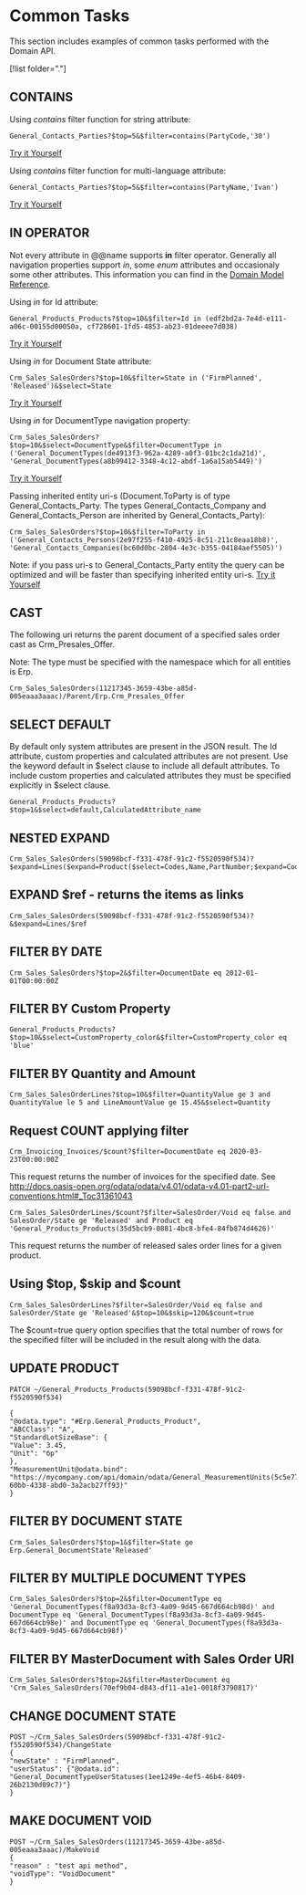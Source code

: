 # Common Tasks

This section includes examples of common tasks performed with the Domain API.

[!list folder="."]

## CONTAINS

Using _contains_ filter function for string attribute:

```
General_Contacts_Parties?$top=5&$filter=contains(PartyCode,'30')
``` 
[Try it Yourself](https://testdb.my.erp.net/api/domain/query?GET+General_Contacts_Parties?$top=5&$filter=contains(PartyCode,%2730%27))


Using _contains_ filter function for multi-language attribute:

```
General_Contacts_Parties?$top=5&$filter=contains(PartyName,'Ivan')
``` 
[Try it Yourself](https://testdb.my.erp.net/api/domain/query?GET+General_Contacts_Parties?$top=5&$filter=contains(PartyName,%27Ivan%27))

## IN OPERATOR

Not every attribute in @@name supports **in** filter operator. Generally all navigation properties support _in_, some _enum_ attributes and occasionaly some other attributes. This information you can find in the [Domain Model Reference](https://docs.erp.net/model/entities/).

Using _in_ for Id attribute:
```
General_Products_Products?$top=10&$filter=Id in (edf2bd2a-7e4d-e111-a06c-00155d00050a, cf728601-1fd5-4853-ab23-01deeee7d038)
```
[Try it Yourself](https://testdb.my.erp.net/api/domain/query?GET+General_Products_Products?$top=10&$filter=Id+in+(edf2bd2a-7e4d-e111-a06c-00155d00050a,+cf728601-1fd5-4853-ab23-01deeee7d038))

Using _in_ for Document State attribute:
```
Crm_Sales_SalesOrders?$top=10&$filter=State in ('FirmPlanned', 'Released')&$select=State
```
[Try it Yourself](https://testdb.my.erp.net/api/domain/query?GET+Crm_Sales_SalesOrders?$top=10&$filter=State+in+(%27FirmPlanned%27,+%27Released%27)&$select=State)


Using _in_ for DocumentType navigation property:
```
Crm_Sales_SalesOrders?$top=10&$select=DocumentType&$filter=DocumentType in ('General_DocumentTypes(de4913f3-962a-4289-a0f3-01bc2c1da21d)', 'General_DocumentTypes(a8b99412-3348-4c12-abdf-1a6a15ab5449)')
```
[Try it Yourself](https://testdb.my.erp.net/api/domain/query?GET+General_DocumentTypes?$filter=EntityName+eq+%27Crm_Sales_Orders%27)


Passing inherited entity uri-s (Document.ToParty is of type General_Contacts_Party. The types General_Contacts_Company and General_Contacts_Person are inherited by General_Contacts_Party):
```
Crm_Sales_SalesOrders?$top=10&$filter=ToParty in ('General_Contacts_Persons(2e97f255-f410-4925-8c51-211c8eaa18b8)', 'General_Contacts_Companies(bc60d0bc-2804-4e3c-b355-04184aef5505)')
```
Note: if you pass uri-s to General_Contacts_Party entity the query can be optimized and will be faster than specifying inherited entity uri-s.
[Try it Yourself](https://testdb.my.erp.net/api/domain/query?GET+Crm_Sales_SalesOrders?$top=10&$filter=ToParty+in+(%27General_Contacts_Persons(2e97f255-f410-4925-8c51-211c8eaa18b8)%27,+%27General_Contacts_Companies(bc60d0bc-2804-4e3c-b355-04184aef5505)%27))


## CAST

The following uri returns the parent document of a specified sales order cast as Crm_Presales_Offer.

Note: The type must be specified with the namespace which for all entities is Erp.

```
Crm_Sales_SalesOrders(11217345-3659-43be-a85d-005eaaa3aaac)/Parent/Erp.Crm_Presales_Offer
```


## SELECT DEFAULT

By default only system attributes are present in the JSON result. The Id attribute, custom properties and calculated attributes are not present. Use the keyword default in $select clause to include all default attributes. To include custom properties and calculated attributes they must be specified explicitly in $select clause.

```
General_Products_Products?$top=1&$select=default,CalculatedAttribute_name
```

## NESTED EXPAND
```
Crm_Sales_SalesOrders(59098bcf-f331-478f-91c2-f5520590f534)?$expand=Lines($expand=Product($select=Codes,Name,PartNumber;$expand=Codes($select=Code)))
```


## EXPAND $ref - returns the items as links

```
Crm_Sales_SalesOrders(59098bcf-f331-478f-91c2-f5520590f534)?&$expand=Lines/$ref
```


## FILTER BY DATE
```
Crm_Sales_SalesOrders?$top=2&$filter=DocumentDate eq 2012-01-01T00:00:00Z
```


## FILTER BY Custom Property
```
General_Products_Products?$top=10&$select=CustomProperty_color&$filter=CustomProperty_color eq 'blue'
```


## FILTER BY Quantity and Amount
```
Crm_Sales_SalesOrderLines?$top=10&$filter=QuantityValue ge 3 and QuantityValue le 5 and LineAmountValue ge 15.45&$select=Quantity
```


## Request COUNT applying filter 

```
Crm_Invoicing_Invoices/$count?$filter=DocumentDate eq 2020-03-23T00:00:00Z
```
This request returns the number of invoices for the specified date. See http://docs.oasis-open.org/odata/odata/v4.01/odata-v4.01-part2-url-conventions.html#_Toc31361043

```
Crm_Sales_SalesOrderLines/$count?$filter=SalesOrder/Void eq false and SalesOrder/State ge 'Released' and Product eq 'General_Products_Products(35d5bcb9-0881-4bc8-bfe4-84fb874d4626)'
```
This request returns the number of released sales order lines for a given product.



## Using $top, $skip and $count 

```
Crm_Sales_SalesOrderLines?$filter=SalesOrder/Void eq false and SalesOrder/State ge 'Released'&$top=10&$skip=120&$count=true
```

The $count=true query option specifies that the total number of rows for the specified filter will be included in the result along with the data.



## UPDATE PRODUCT
```
PATCH ~/General_Products_Products(59098bcf-f331-478f-91c2-f5520590f534)

{
"@odata.type": "#Erp.General_Products_Product",
"ABCClass": "A",
"StandardLotSizeBase": {
"Value": 3.45,
"Unit": "бр"
},
"MeasurementUnit@odata.bind": "https://mycompany.com/api/domain/odata/General_MeasurementUnits(5c5e77ce-60bb-4338-abd0-3a2acb27ff93)"
}
```


## FILTER BY DOCUMENT STATE
```
Crm_Sales_SalesOrders?$top=1&$filter=State ge Erp.General_DocumentState'Released'
```


## FILTER BY MULTIPLE DOCUMENT TYPES
```
Crm_Sales_SalesOrders?$top=2&$filter=DocumentType eq 'General_DocumentTypes(f8a93d3a-8cf3-4a09-9d45-667d664cb98d)' and DocumentType eq 'General_DocumentTypes(f8a93d3a-8cf3-4a09-9d45-667d664cb98e)' and DocumentType eq 'General_DocumentTypes(f8a93d3a-8cf3-4a09-9d45-667d664cb98f)'
```


## FILTER BY MasterDocument with Sales Order URI
```
Crm_Sales_SalesOrders?$top=2&$filter=MasterDocument eq 'Crm_Sales_SalesOrders(70ef9b04-d843-df11-a1e1-0018f3790817)'
```


## CHANGE DOCUMENT STATE
```
POST ~/Crm_Sales_SalesOrders(59098bcf-f331-478f-91c2-f5520590f534)/ChangeState
{
"newState" : "FirmPlanned",
"userStatus": {"@odata.id": "General_DocumentTypeUserStatuses(1ee1249e-4ef5-46b4-8409-26b2130d09c7)"}
}
```


## MAKE DOCUMENT VOID
```
POST ~/Crm_Sales_SalesOrders(11217345-3659-43be-a85d-005eaaa3aaac)/MakeVoid
{
"reason" : "test api method",
"voidType": "VoidDocument"
}
```
